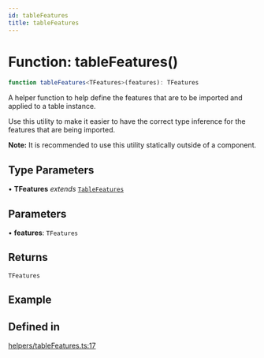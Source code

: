 ```yaml
---
id: tableFeatures
title: tableFeatures
---
```


# Function: tableFeatures()

```ts
function tableFeatures<TFeatures>(features): TFeatures
```

A helper function to help define the features that are to be imported and applied to a table instance.

Use this utility to make it easier to have the correct type inference for the features that are being imported.

**Note:** It is recommended to use this utility statically outside of a component.

## Type Parameters

• **TFeatures** *extends* [`TableFeatures`](../interfaces/tablefeatures.md)

## Parameters

• **features**: `TFeatures`

## Returns

`TFeatures`

## Example

## Defined in

[helpers/tableFeatures.ts:17](https://github.com/TanStack/table/blob/b1e6b79157b0debc7222660572b06c8b857f4605/packages/table-core/src/helpers/tableFeatures.ts#L17)
